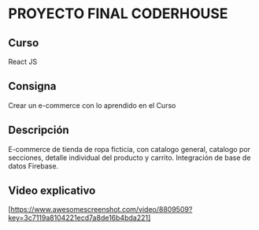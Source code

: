 # PROYECTO FINAL CODERHOUSE

## Curso

React JS

## Consigna

Crear un e-commerce con lo aprendido en el Curso

## Descripción

E-commerce de tienda de ropa ficticia, con catalogo general, catalogo por secciones, detalle individual del producto y carrito.
Integración de base de datos Firebase.

## Video explicativo

[https://www.awesomescreenshot.com/video/8809509?key=3c7119a8104221ecd7a8de16b4bda221]
